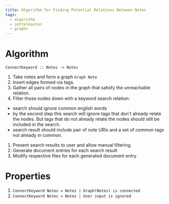 ```yaml
---
title: Algorithm for Finding Potential Relations Between Notes
tags:
  - algorithm
  - zettelkasten
  - graphs
---
```


# Algorithm

`ConnectKeyword :: Notes -> Notes`

1. Take notes and form a graph `Graph Note`
1. Insert edges formed via tags.
1. Gather all pairs of nodes in the graph that satisfy the unreachable relation.
1. Filter those nodes down with a keyword search relation:

  * search should ignore common english words
  * by the second step this search will ignore tags that don't already relate
    the nodes. But tags that do not already relate the nodes should still be included
    in the search.
  * search result should include pair of note URIs and a set of common tags not
    already in common.
1. Present search results to user and allow manual filtering.
1. Generate document entries for each search result 
1. Modify respective files for each generated document entry

# Properties

1. `ConnectKeyword Notes = Notes | Graph(Notes) is connected`
1. `ConnectKeyword Notes = Notes | User input is ignored`
